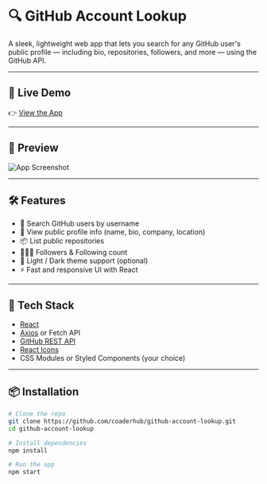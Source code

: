 # 🔍 GitHub Account Lookup

A sleek, lightweight web app that lets you search for any GitHub user's public profile — including bio, repositories, followers, and more — using the GitHub API.

---

## 🚀 Live Demo

👉 [View the App](https://github-account-lookup.vercel.app)

---

## 📸 Preview

![App Screenshot](https://github.com/coaderhub/github-account-lookup/preview.png)

---

## 🛠 Features

- 🔎 Search GitHub users by username
- 📄 View public profile info (name, bio, company, location)
- 📦 List public repositories
- 🧑‍🤝‍🧑 Followers & Following count
- 🌙 Light / Dark theme support (optional)
- ⚡ Fast and responsive UI with React

---

## 🧰 Tech Stack

- [React](https://reactjs.org/)
- [Axios](https://axios-http.com/) or Fetch API
- [GitHub REST API](https://docs.github.com/en/rest)
- [React Icons](https://react-icons.github.io/react-icons/)
- CSS Modules or Styled Components (your choice)

---

## 📦 Installation

```bash
# Clone the repo
git clone https://github.com/coaderhub/github-account-lookup.git
cd github-account-lookup

# Install dependencies
npm install

# Run the app
npm start
